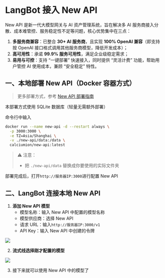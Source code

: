# LangBot 接入 New API

New API 是新一代大模型网关与 AI 资产管理系统，旨在解决多 AI 服务商接入分散、成本难管控、服务稳定性不足等问题，核心优势集中在三点：

1. **多服务商兼容**：已整合 **30+ AI 服务商**，且实现 **100% OpenAI 兼容**（即支持按 OpenAI 接口格式调用其他服务商模型，降低开发成本）；
2. **高可用性**：承诺 **99.9% 服务可用性**，满足企业级稳定需求；
3. **易用与可控**：支持 “一键部署” 快速接入，同时提供 “灵活计费” 功能，帮助用户管控 AI 使用成本，兼顾 “安全稳定” 特性。

## 一、本地部署 New API（Docker 容器方式）

> 更多部署方式，参考 [New API 部署指南](https://docs.newapi.pro/installation/)

本部署方式使用 SQLite 数据库（轻量无需额外部署）

命令行中输入

```bash
docker run --name new-api -d --restart always \
  -p 3000:3000 \
  -e TZ=Asia/Shanghai \
  -v ./new-api/data:/data \
  calciumion/new-api:latest
```

> ⚠️ 注意：
> - 把 `./new-api/data` 替换成你要使用的实际文件夹

部署完成后，打开`http://服务器IP:3000`进行配置 New API

## 二、LangBot 连接本地 New API

1. **添加 New API 模型**
   - 模型名称：输入 New API 中配置的模型名称
   - 模型供应商：选择 New API
   - 请求 URL：输入`http://服务器IP:3000/v1`
   - API Key：输入 New API 中创建的令牌

![](/assets/image/zh/workshop/newapi-integration/model.png)

2. **流式线选择刚才配置的模型**

![](/assets/image/zh/workshop/newapi-integration/model2.png)

3. 接下来就可以使用 New API 中的模型了